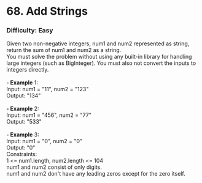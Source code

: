 # 68. Add Strings
### Difficulty: Easy
Given two non-negative integers, num1 and num2 represented as string, return the sum of num1 and num2 as a string. <br/> You must solve the problem without using any built-in library for handling large integers (such as BigInteger). You must also not convert the inputs to integers directly. <br/>   <br/><b>- Example</b> 1: <br/> Input: num1 = "11", num2 = "123" <br/> Output: "134" <br/> <br/><b>- Example</b> 2: <br/> Input: num1 = "456", num2 = "77" <br/> Output: "533" <br/> <br/><b>- Example</b> 3: <br/> Input: num1 = "0", num2 = "0" <br/> Output: "0" <br/>   Constraints: <br/> 1 <= num1.length, num2.length <= 104 <br/> num1 and num2 consist of only digits. <br/> num1 and num2 don't have any leading zeros except for the zero itself.